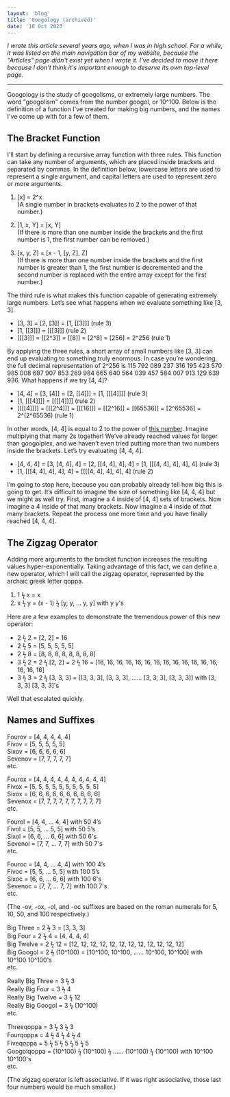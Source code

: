 ```yaml
---
layout: 'blog'
title: 'Googology (archived)'
date: '16 Oct 2023'
---
```


_I wrote this article several years ago, when I was in high school. For a while, it was listed on the main navigation bar of my website, because the "Articles" page didn't exist yet when I wrote it. I've decided to move it here because I don't think it's important enough to deserve its own top-level page._

<hr>

Googology is the study of googolisms, or extremely large numbers. The word "googolism" comes from the number googol, or 10^100. Below is the definition of a function I've created for making big numbers, and the names I've come up with for a few of them.

## The Bracket Function

I'll start by defining a recursive array function with three rules. This function can take any number of arguments, which are placed inside brackets and separated by commas. In the definition below, lowercase letters are used to represent a single argument, and capital letters are used to represent zero or more arguments.

1.  \[x] = 2^x \
   (A single number in brackets evaluates to 2 to the power of that number.)

2. [1, x, Y] = [x, Y] \
   (If there is more than one number inside the brackets and the first number is 1, the first number can be removed.)

3. [x, y, Z] = [x - 1, [y, Z], Z] \
   (If there is more than one number inside the brackets and the first number is greater than 1, the first number is decremented and the second number is replaced with the entire array except for the first number.)

The third rule is what makes this function capable of generating extremely large numbers. Let’s see what happens when we evaluate something like [3, 3].

* [3, 3] = [2, [3]] = [1, [[3]]] (rule 3)
* [1, [[3]]] = [[[3]]] (rule 2)
* [[[3]]] = [[2^3]] = [[8]] = [2^8] = [256] = 2^256 (rule 1)

By applying the three rules, a short array of small numbers like [3, 3] can end up evaluating to something truly enormous. In case you’re wondering, the full decimal representation of 2^256 is 115 792 089 237 316 195 423 570 985 008 687 907 853 269 984 665 640 564 039 457 584 007 913 129 639 936. What happens if we try [4, 4]?

* [4, 4] = [3, [4]] = [2, [[4]]] = [1, [[[4]]]] (rule 3)
* [1, [[[4]]]] = [[[[4]]]] (rule 2)
* [[[[4]]]] = [[[2^4]]] = [[[16]]] = [[2^16]] = [[65536]] = [2^65536] = 2^(2^65536) (rule 1)

In other words, [4, 4] is equal to 2 to the power of [this number](2-65536). Imagine multiplying that many 2s together! We’ve already reached values far larger than googolplex, and we haven’t even tried putting more than two numbers inside the brackets. Let’s try evaluating [4, 4, 4].

* [4, 4, 4] = [3, [4, 4], 4] = [2, [[4, 4], 4], 4] = [1, [[[4, 4], 4], 4], 4] (rule 3)
* [1, [[[4, 4], 4], 4], 4] = [[[[4, 4], 4], 4], 4] (rule 2)

I’m going to stop here, because you can probably already tell how big this is going to get. It’s difficult to imagine the size of something like [4, 4, 4] but we might as well try. First, imagine a 4 inside of [4, 4] sets of brackets. Now imagine a 4 inside of that many brackets. Now imagine a 4 inside of _that_ many brackets. Repeat the process one more time and you have finally reached [4, 4, 4].

## The Zigzag Operator

Adding more arguments to the bracket function increases the resulting values hyper-exponentially. Taking advantage of this fact, we can define a new operator, which I will call the zigzag operator, represented by the archaic greek letter qoppa.

1. 1 ϟ x = x
2. x ϟ y = (x - 1) ϟ [y, y, ... y, y] with y y's

Here are a few examples to demonstrate the tremendous power of this new operator:

* 2 ϟ 2 = [2, 2] = 16
* 2 ϟ 5 = [5, 5, 5, 5, 5]
* 2 ϟ 8 = [8, 8, 8, 8, 8, 8, 8, 8]
* 3 ϟ 2 = 2 ϟ [2, 2] = 2 ϟ 16 = [16, 16, 16, 16, 16, 16, 16, 16, 16, 16, 16, 16, 16, 16, 16, 16]
* 3 ϟ 3 = 2 ϟ [3, 3, 3] = [[3, 3, 3], [3, 3, 3], ...... [3, 3, 3], [3, 3, 3]] with [3, 3, 3] [3, 3, 3]'s

Well that escalated quickly.

## Names and Suffixes

Fourov = [4, 4, 4, 4, 4] \
Fivov = [5, 5, 5, 5, 5] \
Sixov = [6, 6, 6, 6, 6] \
Sevenov = [7, 7, 7, 7, 7] \
etc.

Fourox = [4, 4, 4, 4, 4, 4, 4, 4, 4, 4] \
Fivox = [5, 5, 5, 5, 5, 5, 5, 5, 5, 5] \
Sixox = [6, 6, 6, 6, 6, 6, 6, 6, 6, 6] \
Sevenox = [7, 7, 7, 7, 7, 7, 7, 7, 7, 7] \
etc.

Fourol = [4, 4, ... 4, 4] with 50 4’s \
Fivol = [5, 5, ... 5, 5] with 50 5’s \
Sixol = [6, 6, ... 6, 6] with 50 6's \
Sevenol = [7, 7, ... 7, 7] with 50 7's \
etc.

Fouroc = [4, 4, ... 4, 4] with 100 4’s \
Fivoc = [5, 5, ... 5, 5] with 100 5’s \
Sixoc = [6, 6, ... 6, 6] with 100 6's \
Sevenoc = [7, 7, ... 7, 7] with 100 7's \
etc.

(The -ov, -ox, -ol, and -oc suffixes are based on the roman numerals for 5, 10, 50, and 100 respectively.)

Big Three = 2 ϟ 3 = [3, 3, 3] \
Big Four = 2 ϟ 4 = [4, 4, 4, 4] \
Big Twelve = 2 ϟ 12 = [12, 12, 12, 12, 12, 12, 12, 12, 12, 12, 12, 12] \
Big Googol = 2 ϟ (10^100) = [10^100, 10^100, ...... 10^100, 10^100] with 10^100 10^100's \
etc.

Really Big Three = 3 ϟ 3 \
Really Big Four = 3 ϟ 4 \
Really Big Twelve = 3 ϟ 12 \
Really Big Googol = 3 ϟ (10^100) \
etc.

Threeqoppa = 3 ϟ 3 ϟ 3 \
Fourqoppa = 4 ϟ 4 ϟ 4 ϟ 4 \
Fiveqoppa = 5 ϟ 5 ϟ 5 ϟ 5 ϟ 5 \
Googolqoppa = (10^100) ϟ (10^100) ϟ ...... (10^100) ϟ (10^100) with 10^100 10^100's \
etc.

(The zigzag operator is left associative. If it was right associative, those last four numbers would be much smaller.)



